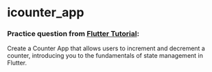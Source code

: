# icounter_app

### Practice question from [Flutter Tutorial](https://flutter-tutorial.net/create-full-apps/questions-for-practice-6/):
Create a Counter App that allows users to increment and decrement a counter, introducing you to the fundamentals of state management in Flutter.